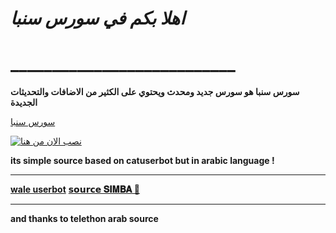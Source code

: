 
# *اهلا بكم في سورس سنبا*
# ___________________________

**سورس سنبا هو سورس جديد ومحدث ويحتوي على الكثير من الاضافات والتحديثات الجديدة**

[سورس سنبا](https://t.me/EL_RASA)



[![نصب الان من هنا](https://www.herokucdn.com/deploy/button.svg)](https://heroku.com/deploy?template=https://github.com/ERTWF/cobra)


**its simple source based on catuserbot but in arabic language !**
__________________________
**[wale userbot](https://t.me/ghtanisaeed)**
**[𝘀𝗼𝘂𝗿𝗰𝗲 𝐒𝐈𝐌𝐁𝐀 🦁](https://t.me/ELRSAM11)**
__________________________
**and thanks to telethon arab source**
